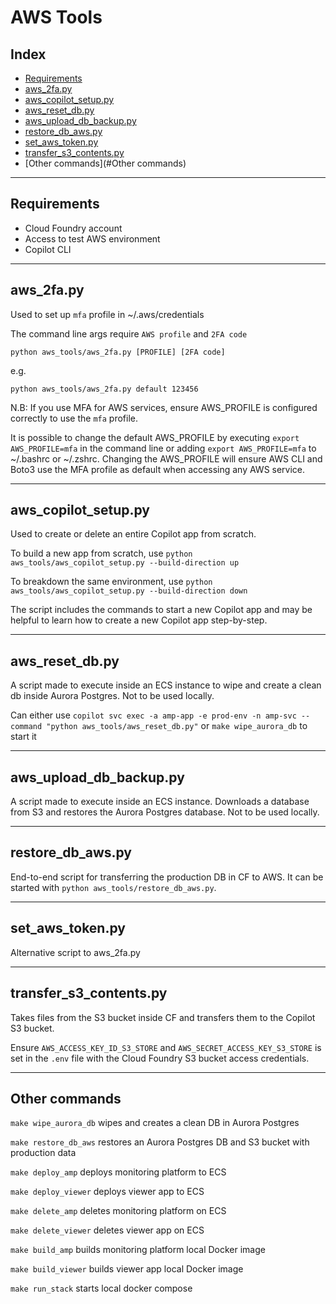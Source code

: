 # AWS Tools


## Index 

- [Requirements](#Requirements)
- [aws_2fa.py](#aws_2fa.py)
- [aws_copilot_setup.py](#aws_copilot_setup.py)
- [aws_reset_db.py](#aws_reset_db.py)
- [aws_upload_db_backup.py](#aws_upload_db_backup.py)
- [restore_db_aws.py](#restore_db_aws.py)
- [set_aws_token.py](#set_aws_token.py)
- [transfer_s3_contents.py](#transfer_s3_contents.py)
- [Other commands](#Other commands)

---

## Requirements

- Cloud Foundry account
- Access to test AWS environment
- Copilot CLI

---

## aws_2fa.py

Used to set up `mfa` profile in ~/.aws/credentials

The command line args require `AWS profile` and `2FA code`

`python aws_tools/aws_2fa.py [PROFILE] [2FA code]`

e.g.

`python aws_tools/aws_2fa.py default 123456`

N.B: If you use MFA for AWS services, ensure AWS_PROFILE is configured correctly to use the `mfa` profile.

It is possible to change the default AWS_PROFILE by executing `export AWS_PROFILE=mfa` in the command line or adding `export AWS_PROFILE=mfa` to ~/.bashrc or ~/.zshrc. Changing the AWS_PROFILE will ensure AWS CLI and Boto3 use the MFA profile as default when accessing any AWS service.

---

## aws_copilot_setup.py

Used to create or delete an entire Copilot app from scratch.

To build a new app from scratch, use `python aws_tools/aws_copilot_setup.py --build-direction up`

To breakdown the same environment, use `python aws_tools/aws_copilot_setup.py --build-direction down`

The script includes the commands to start a new Copilot app and may be helpful to learn how to create a new Copilot app step-by-step.

---

## aws_reset_db.py

A script made to execute inside an ECS instance to wipe and create a clean db inside Aurora Postgres. Not to be used locally.

Can either use `copilot svc exec -a amp-app -e prod-env -n amp-svc --command "python aws_tools/aws_reset_db.py"` or `make wipe_aurora_db` to start it

---

## aws_upload_db_backup.py

A script made to execute inside an ECS instance. Downloads a database from S3 and restores the Aurora Postgres database. Not to be used locally.

---

## restore_db_aws.py

End-to-end script for transferring the production DB in CF to AWS. It can be started with `python aws_tools/restore_db_aws.py`.

---

## set_aws_token.py

Alternative script to aws_2fa.py

---

## transfer_s3_contents.py

Takes files from the S3 bucket inside CF and transfers them to the Copilot S3 bucket.

Ensure `AWS_ACCESS_KEY_ID_S3_STORE` and `AWS_SECRET_ACCESS_KEY_S3_STORE` is set in the `.env` file with the Cloud Foundry S3 bucket access credentials. 

---

## Other commands

`make wipe_aurora_db` wipes and creates a clean DB in Aurora Postgres

`make restore_db_aws` restores an Aurora Postgres DB and S3 bucket with production data

`make deploy_amp` deploys monitoring platform to ECS

`make deploy_viewer` deploys viewer app to ECS

`make delete_amp` deletes monitoring platform on ECS

`make delete_viewer` deletes viewer app on ECS

`make build_amp` builds monitoring platform local Docker image

`make build_viewer` builds viewer app local Docker image

`make run_stack` starts local docker compose
